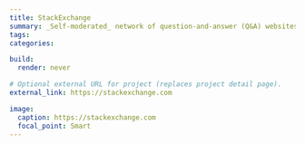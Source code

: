 ```yaml
---
title: StackExchange
summary: _Self-moderated_ network of question-and-answer (Q&A) websites on topics in diverse fields.
tags:
categories:

build:
  render: never

# Optional external URL for project (replaces project detail page).
external_link: https://stackexchange.com

image:
  caption: https://stackexchange.com
  focal_point: Smart
---
```

